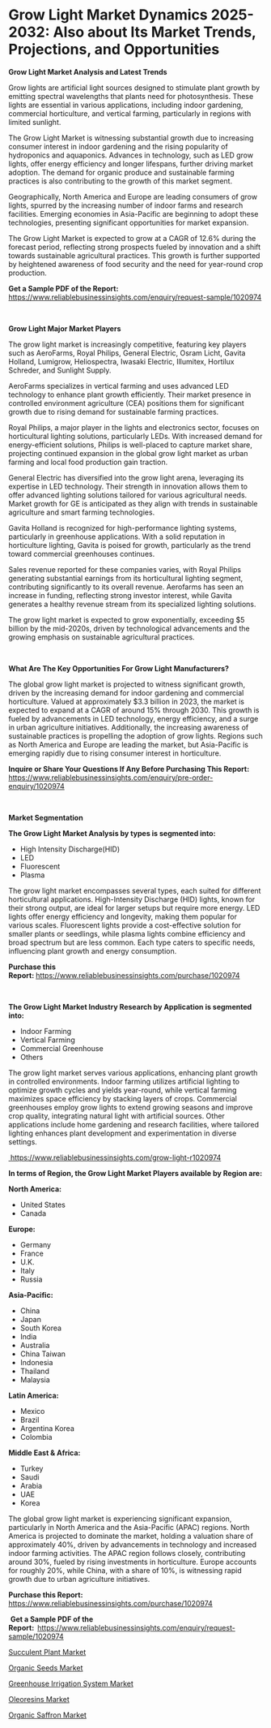 <p><h1>Grow Light Market Dynamics 2025-2032: Also about Its Market Trends, Projections, and Opportunities</h1></p><p><strong>Grow Light Market Analysis and Latest Trends</strong></p>
<p><p>Grow lights are artificial light sources designed to stimulate plant growth by emitting spectral wavelengths that plants need for photosynthesis. These lights are essential in various applications, including indoor gardening, commercial horticulture, and vertical farming, particularly in regions with limited sunlight.</p><p>The Grow Light Market is witnessing substantial growth due to increasing consumer interest in indoor gardening and the rising popularity of hydroponics and aquaponics. Advances in technology, such as LED grow lights, offer energy efficiency and longer lifespans, further driving market adoption. The demand for organic produce and sustainable farming practices is also contributing to the growth of this market segment.</p><p>Geographically, North America and Europe are leading consumers of grow lights, spurred by the increasing number of indoor farms and research facilities. Emerging economies in Asia-Pacific are beginning to adopt these technologies, presenting significant opportunities for market expansion. </p><p>The Grow Light Market is expected to grow at a CAGR of 12.6% during the forecast period, reflecting strong prospects fueled by innovation and a shift towards sustainable agricultural practices. This growth is further supported by heightened awareness of food security and the need for year-round crop production.</p></p>
<p><strong>Get a Sample PDF of the Report:&nbsp;</strong> <a href="https://www.reliablebusinessinsights.com/enquiry/request-sample/1020974?utm_campaign=57&utm_medium=2&utm_source=Github&utm_content=ia&utm_term=30032025&utm_id=grow-light">https://www.reliablebusinessinsights.com/enquiry/request-sample/1020974</a></p>
<p>&nbsp;</p>
<p><strong>Grow Light Major Market Players</strong></p>
<p><p>The grow light market is increasingly competitive, featuring key players such as AeroFarms, Royal Philips, General Electric, Osram Licht, Gavita Holland, Lumigrow, Heliospectra, Iwasaki Electric, Illumitex, Hortilux Schreder, and Sunlight Supply. </p><p>AeroFarms specializes in vertical farming and uses advanced LED technology to enhance plant growth efficiently. Their market presence in controlled environment agriculture (CEA) positions them for significant growth due to rising demand for sustainable farming practices.</p><p>Royal Philips, a major player in the lights and electronics sector, focuses on horticultural lighting solutions, particularly LEDs. With increased demand for energy-efficient solutions, Philips is well-placed to capture market share, projecting continued expansion in the global grow light market as urban farming and local food production gain traction.</p><p>General Electric has diversified into the grow light arena, leveraging its expertise in LED technology. Their strength in innovation allows them to offer advanced lighting solutions tailored for various agricultural needs. Market growth for GE is anticipated as they align with trends in sustainable agriculture and smart farming technologies.</p><p>Gavita Holland is recognized for high-performance lighting systems, particularly in greenhouse applications. With a solid reputation in horticulture lighting, Gavita is poised for growth, particularly as the trend toward commercial greenhouses continues.</p><p>Sales revenue reported for these companies varies, with Royal Philips generating substantial earnings from its horticultural lighting segment, contributing significantly to its overall revenue. Aerofarms has seen an increase in funding, reflecting strong investor interest, while Gavita generates a healthy revenue stream from its specialized lighting solutions.</p><p>The grow light market is expected to grow exponentially, exceeding $5 billion by the mid-2020s, driven by technological advancements and the growing emphasis on sustainable agricultural practices.</p></p>
<p>&nbsp;</p>
<p><strong>What Are The Key Opportunities For Grow Light Manufacturers?</strong></p>
<p><p>The global grow light market is projected to witness significant growth, driven by the increasing demand for indoor gardening and commercial horticulture. Valued at approximately $3.3 billion in 2023, the market is expected to expand at a CAGR of around 15% through 2030. This growth is fueled by advancements in LED technology, energy efficiency, and a surge in urban agriculture initiatives. Additionally, the increasing awareness of sustainable practices is propelling the adoption of grow lights. Regions such as North America and Europe are leading the market, but Asia-Pacific is emerging rapidly due to rising consumer interest in horticulture.</p></p>
<p><strong>Inquire or Share Your Questions If Any Before Purchasing This Report:</strong> <a href="https://www.reliablebusinessinsights.com/enquiry/pre-order-enquiry/1020974?utm_campaign=57&utm_medium=2&utm_source=Github&utm_content=ia&utm_term=30032025&utm_id=grow-light">https://www.reliablebusinessinsights.com/enquiry/pre-order-enquiry/1020974</a></p>
<p>&nbsp;</p>
<p><strong>Market Segmentation</strong></p>
<p><strong>The Grow Light Market Analysis by types is segmented into:</strong></p>
<p><ul><li>High Intensity Discharge(HID)</li><li>LED</li><li>Fluorescent</li><li>Plasma</li></ul></p>
<p><p>The grow light market encompasses several types, each suited for different horticultural applications. High-Intensity Discharge (HID) lights, known for their strong output, are ideal for larger setups but require more energy. LED lights offer energy efficiency and longevity, making them popular for various scales. Fluorescent lights provide a cost-effective solution for smaller plants or seedlings, while plasma lights combine efficiency and broad spectrum but are less common. Each type caters to specific needs, influencing plant growth and energy consumption.</p></p>
<p><strong>Purchase this Report:&nbsp;</strong><a href="https://www.reliablebusinessinsights.com/purchase/1020974?utm_campaign=57&utm_medium=2&utm_source=Github&utm_content=ia&utm_term=30032025&utm_id=grow-light">https://www.reliablebusinessinsights.com/purchase/1020974</a></p>
<p>&nbsp;</p>
<p><strong>The Grow Light Market Industry Research by Application is segmented into:</strong></p>
<p><ul><li>Indoor Farming</li><li>Vertical Farming</li><li>Commercial Greenhouse</li><li>Others</li></ul></p>
<p><p>The grow light market serves various applications, enhancing plant growth in controlled environments. Indoor farming utilizes artificial lighting to optimize growth cycles and yields year-round, while vertical farming maximizes space efficiency by stacking layers of crops. Commercial greenhouses employ grow lights to extend growing seasons and improve crop quality, integrating natural light with artificial sources. Other applications include home gardening and research facilities, where tailored lighting enhances plant development and experimentation in diverse settings.</p></p>
<p><a href="https://www.reliablebusinessinsights.com/grow-light-r1020974?utm_campaign=57&utm_medium=2&utm_source=Github&utm_content=ia&utm_term=30032025&utm_id=grow-light">&nbsp;https://www.reliablebusinessinsights.com/grow-light-r1020974</a></p>
<p><strong>In terms of Region, the Grow Light Market Players available by Region are:</strong></p>
<p>
    <p> <strong> North America: </strong>
        <ul>
            <li>United States</li>
            <li>Canada</li>
        </ul>
        </p> 
    <p> <strong> Europe: </strong>
        <ul>
            <li>Germany</li>
            <li>France</li>
            <li>U.K.</li>
            <li>Italy</li>
            <li>Russia</li>
        </ul>
        </p> 
    <p> <strong> Asia-Pacific: </strong>
        <ul>
            <li>China</li>
            <li>Japan</li>
            <li>South Korea</li>
            <li>India</li>
            <li>Australia</li>
            <li>China Taiwan</li>
            <li>Indonesia</li>
            <li>Thailand</li>
            <li>Malaysia</li>
        </ul>
        </p> 
    <p> <strong> Latin America: </strong>
        <ul>
            <li>Mexico</li>
            <li>Brazil</li>
            <li>Argentina Korea</li>
            <li>Colombia</li>
        </ul>
        </p> 
    <p> <strong> Middle East & Africa: </strong>
        <ul>
            <li>Turkey</li>
            <li>Saudi</li>
            <li>Arabia</li>
            <li>UAE</li>
            <li>Korea</li>
        </ul>
    </p>
    </p>
<p><p>The global grow light market is experiencing significant expansion, particularly in North America and the Asia-Pacific (APAC) regions. North America is projected to dominate the market, holding a valuation share of approximately 40%, driven by advancements in technology and increased indoor farming activities. The APAC region follows closely, contributing around 30%, fueled by rising investments in horticulture. Europe accounts for roughly 20%, while China, with a share of 10%, is witnessing rapid growth due to urban agriculture initiatives.</p></p>
<p><strong>Purchase this Report: </strong><a href="https://www.reliablebusinessinsights.com/purchase/1020974?utm_campaign=57&utm_medium=2&utm_source=Github&utm_content=ia&utm_term=30032025&utm_id=grow-light">https://www.reliablebusinessinsights.com/purchase/1020974</a></p>
<p>&nbsp;<strong>Get a Sample PDF of the Report:&nbsp;&nbsp;</strong><a href="https://www.reliablebusinessinsights.com/enquiry/request-sample/1020974?utm_campaign=57&utm_medium=2&utm_source=Github&utm_content=ia&utm_term=30032025&utm_id=grow-light">https://www.reliablebusinessinsights.com/enquiry/request-sample/1020974</a></p>
<p><strong></strong></p>
<p><p><a href="https://github.com/siriocooch4a/Market-Research-Report-List-1/blob/main/succulent-plant-market.md?utm_campaign=57&utm_medium=2&utm_source=Github&utm_content=ia&utm_term=30032025&utm_id=grow-light">Succulent Plant Market</a></p><p><a href="https://github.com/zeyddaddo4/Market-Research-Report-List-1/blob/main/organic-seeds-market.md?utm_campaign=57&utm_medium=2&utm_source=Github&utm_content=ia&utm_term=30032025&utm_id=grow-light">Organic Seeds Market</a></p><p><a href="https://github.com/snakewaduddx/Market-Research-Report-List-1/blob/main/greenhouse-irrigation-system-market.md?utm_campaign=57&utm_medium=2&utm_source=Github&utm_content=ia&utm_term=30032025&utm_id=grow-light">Greenhouse Irrigation System Market</a></p><p><a href="https://github.com/yakobotege/Market-Research-Report-List-1/blob/main/oleoresins-market.md?utm_campaign=57&utm_medium=2&utm_source=Github&utm_content=ia&utm_term=30032025&utm_id=grow-light">Oleoresins Market</a></p><p><a href="https://github.com/sakuniniray98/Market-Research-Report-List-1/blob/main/organic-saffron-market.md?utm_campaign=57&utm_medium=2&utm_source=Github&utm_content=ia&utm_term=30032025&utm_id=grow-light">Organic Saffron Market</a></p></p>